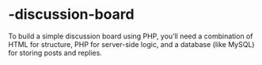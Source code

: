 # -discussion-board
To build a simple discussion board using PHP, you’ll need a combination of HTML for structure, PHP for server-side logic, and a database (like MySQL) for storing posts and replies.

